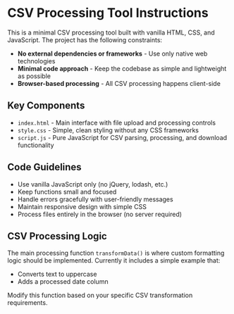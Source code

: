 <!-- Use this file to provide workspace-specific custom instructions to Copilot. For more details, visit https://code.visualstudio.com/docs/copilot/copilot-customization#_use-a-githubcopilotinstructionsmd-file -->

# CSV Processing Tool Instructions

This is a minimal CSV processing tool built with vanilla HTML, CSS, and JavaScript. The project has the following constraints:

- **No external dependencies or frameworks** - Use only native web technologies
- **Minimal code approach** - Keep the codebase as simple and lightweight as possible
- **Browser-based processing** - All CSV processing happens client-side

## Key Components

- `index.html` - Main interface with file upload and processing controls
- `style.css` - Simple, clean styling without any CSS frameworks
- `script.js` - Pure JavaScript for CSV parsing, processing, and download functionality

## Code Guidelines

- Use vanilla JavaScript only (no jQuery, lodash, etc.)
- Keep functions small and focused
- Handle errors gracefully with user-friendly messages
- Maintain responsive design with simple CSS
- Process files entirely in the browser (no server required)

## CSV Processing Logic

The main processing function `transformData()` is where custom formatting logic should be implemented. Currently it includes a simple example that:
- Converts text to uppercase
- Adds a processed date column

Modify this function based on your specific CSV transformation requirements.
